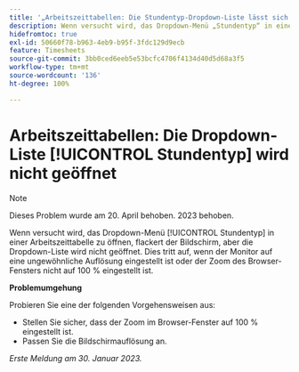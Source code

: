 ```yaml
---
title: '„Arbeitszeittabellen: Die Stundentyp-Dropdown-Liste lässt sich nicht öffnen“'
description: Wenn versucht wird, das Dropdown-Menü „Stundentyp“ in einer Arbeitszeittabelle zu öffnen, flackert der Bildschirm, aber die Dropdown-Liste wird nicht geöffnet. Dies tritt auf, wenn der Monitor auf eine unübliche Auflösung oder der Zoom des Browser-Fensters nicht auf 100 % eingestellt ist.
hidefromtoc: true
exl-id: 50660f78-b963-4eb9-b95f-3fdc129d9ecb
feature: Timesheets
source-git-commit: 3bb0ced6eeb5e53bcfc4706f4134d40d5d68a3f5
workflow-type: tm+mt
source-wordcount: '136'
ht-degree: 100%

---
```


# Arbeitszeittabellen: Die Dropdown-Liste [!UICONTROL Stundentyp] wird nicht geöffnet

>[!NOTE]
>
>Dieses Problem wurde am 20. April behoben. 2023 behoben.

Wenn versucht wird, das Dropdown-Menü [!UICONTROL Stundentyp] in einer Arbeitszeittabelle zu öffnen, flackert der Bildschirm, aber die Dropdown-Liste wird nicht geöffnet. Dies tritt auf, wenn der Monitor auf eine ungewöhnliche Auflösung eingestellt ist oder der Zoom des Browser-Fensters nicht auf 100 % eingestellt ist.

**Problemumgehung**

Probieren Sie eine der folgenden Vorgehensweisen aus:

* Stellen Sie sicher, dass der Zoom im Browser-Fenster auf 100 % eingestellt ist.
* Passen Sie die Bildschirmauflösung an.

_Erste Meldung am 30. Januar 2023._
